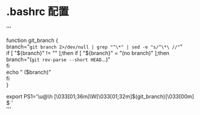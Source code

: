 
# .bashrc 配置
'''  

function git_branch {  
   branch="`git branch 2>/dev/null | grep "^\*" | sed -e "s/^\*\ //"`"  
   if [ "${branch}" != "" ];then  
       if [ "${branch}" = "(no branch)" ];then  
           branch="(`git rev-parse --short HEAD`...)"  
       fi  
       echo " ($branch)"  
   fi  
}  

export PS1='\u@\h \[\033[01;36m\]\W\[\033[01;32m\]$(git_branch)\[\033[00m\] \$ '  
'''
